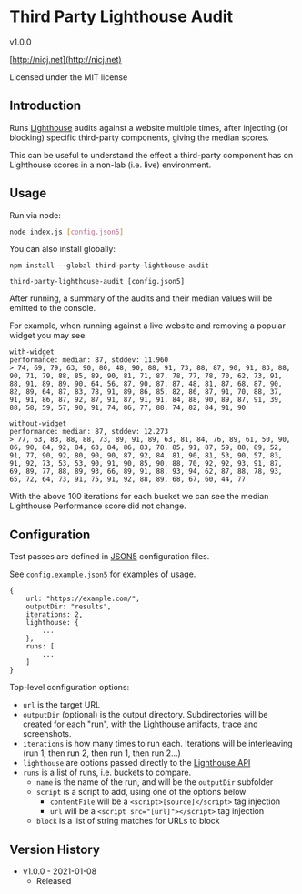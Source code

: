 # Third Party Lighthouse Audit

v1.0.0

[http://nicj.net](http://nicj.net)

Licensed under the MIT license

## Introduction

Runs [Lighthouse](https://developers.google.com/web/tools/lighthouse) audits against a website multiple times, after injecting (or blocking) specific third-party components, giving the median scores.

This can be useful to understand the effect a third-party component has on Lighthouse scores in a non-lab (i.e. live) environment.

## Usage

Run via node:

```bash
node index.js [config.json5]
```

You can also install globally:

```
npm install --global third-party-lighthouse-audit

third-party-lighthouse-audit [config.json5]
```

After running, a summary of the audits and their median values will be emitted to the console.

For example, when running against a live website and removing a popular widget you may see:

```
with-widget
performance: median: 87, stddev: 11.960
> 74, 69, 79, 63, 90, 80, 48, 90, 88, 91, 73, 88, 87, 90, 91, 83, 88, 90, 71, 79, 88, 85, 89, 90, 81, 71, 87, 78, 77, 78, 70, 62, 73, 91, 88, 91, 89, 89, 90, 64, 56, 87, 90, 87, 87, 48, 81, 87, 68, 87, 90, 82, 89, 64, 87, 83, 78, 91, 89, 86, 85, 82, 86, 87, 91, 70, 88, 37, 91, 91, 86, 87, 92, 87, 91, 87, 91, 91, 84, 88, 90, 89, 87, 91, 39, 88, 58, 59, 57, 90, 91, 74, 86, 77, 88, 74, 82, 84, 91, 90

without-widget
performance: median: 87, stddev: 12.273
> 77, 63, 83, 88, 88, 73, 89, 91, 89, 63, 81, 84, 76, 89, 61, 50, 90, 86, 90, 84, 92, 84, 63, 84, 86, 83, 78, 85, 91, 87, 59, 88, 89, 52, 91, 77, 90, 92, 80, 90, 90, 87, 92, 84, 81, 90, 81, 53, 90, 57, 83, 91, 92, 73, 53, 53, 90, 91, 90, 85, 90, 88, 70, 92, 92, 93, 91, 87, 69, 89, 77, 88, 89, 93, 66, 89, 91, 88, 93, 94, 62, 87, 88, 78, 93, 65, 72, 64, 73, 91, 75, 91, 92, 88, 89, 68, 67, 60, 44, 77 
```

With the above 100 iterations for each bucket we can see the median Lighthouse Performance score did not change.

## Configuration

Test passes are defined in [JSON5](https://json5.org/) configuration files.

See `config.example.json5` for examples of usage.

```json5
{
    url: "https://example.com/",
    outputDir: "results",
    iterations: 2,
    lighthouse: {
        ...
    },
    runs: [
        ...
    ]
}
```

Top-level configuration options:

* `url` is the target URL
* `outputDir` (optional) is the output directory.  Subdirectories will be created for each "run", with the Lighthouse artifacts, trace and screenshots.
* `iterations` is how many times to run each.  Iterations will be interleaving (run 1, then run 2, then run 1, then run 2...)
* `lighthouse` are options passed directly to the [Lighthouse API](https://github.com/GoogleChrome/lighthouse)
* `runs` is a list of runs, i.e. buckets to compare.  
    * `name` is the name of the run, and will be the `outputDir` subfolder
    * `script` is a script to add, using one of the options below
        * `contentFile` will be a `<script>[source]</script>` tag injection
        * `url` will be a `<script src="[url]"></script>` tag injection
    * `block` is a list of string matches for URLs to block

## Version History

* v1.0.0 - 2021-01-08
    * Released
